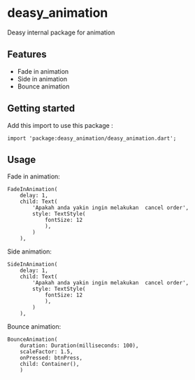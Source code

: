 # deasy_animation

Deasy internal package for animation

## Features

- Fade in animation
- Side in animation
- Bounce animation

## Getting started
Add this import to use this package :
```
import 'package:deasy_animation/deasy_animation.dart';
```

## Usage

Fade in animation:

```
FadeInAnimation(
    delay: 1,
    child: Text(
        'Apakah anda yakin ingin melakukan  cancel order',
        style: TextStyle(
            fontSize: 12
            ),
        )
    ),
```

Side animation:
```
SideInAnimation(
    delay: 1,
    child: Text(
        'Apakah anda yakin ingin melakukan  cancel order',
        style: TextStyle(
            fontSize: 12
            ),
        )
    ),
```

Bounce animation:
```
BounceAnimation(
    duration: Duration(milliseconds: 100),
    scaleFactor: 1.5,
    onPressed: btnPress,
    child: Container(),
    )
```